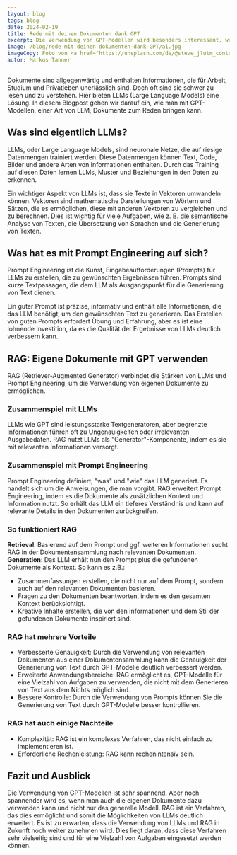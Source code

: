 ```yaml
---
layout: blog
tags: blog
date: 2024-02-19
title: Rede mit deinen Dokumenten dank GPT
excerpt: Die Verwendung von GPT-Modellen wird besonders interessant, wenn man auch eigene Dokumente dazu verwenden kann. In diesem Blogpost erklären wir, wie das geht.
image: /blog/rede-mit-deinen-dokumenten-dank-GPT/ai.jpg
imageCopy: Foto von <a href="https://unsplash.com/de/@steve_j?utm_content=creditCopyText&utm_medium=referral&utm_source=unsplash">Steve Johnson</a> auf <a href="https://unsplash.com/de/fotos/ein-computergeneriertes-bild-des-buchstabens-a-ZPOoDQc8yMw?utm_content=creditCopyText&utm_medium=referral&utm_source=unsplash">Unsplash</a>
autor: Markus Tanner
---
```



Dokumente sind allgegenwärtig und enthalten Informationen, die für Arbeit, Studium und Privatleben unerlässlich sind. Doch oft sind sie schwer zu lesen und zu verstehen. Hier bieten LLMs (Large Language Models) eine Lösung. In diesem Blogpost gehen wir darauf ein, wie man mit GPT-Modellen, einer Art von LLM, Dokumente zum Reden bringen kann.

## Was sind eigentlich LLMs?

LLMs, oder Large Language Models, sind neuronale Netze, die auf riesige Datenmengen trainiert werden. Diese Datenmengen können Text, Code, Bilder und andere Arten von Informationen enthalten. Durch das Training auf diesen Daten lernen LLMs, Muster und Beziehungen in den Daten zu erkennen.

Ein wichtiger Aspekt von LLMs ist, dass sie Texte in Vektoren umwandeln können. Vektoren sind mathematische Darstellungen von Wörtern und Sätzen, die es ermöglichen, diese mit anderen Vektoren zu vergleichen und zu berechnen. Dies ist wichtig für viele Aufgaben, wie z. B. die semantische Analyse von Texten, die Übersetzung von Sprachen und die Generierung von Texten.

## Was hat es mit Prompt Engineering auf sich?

Prompt Engineering ist die Kunst, Eingabeaufforderungen (Prompts) für LLMs zu erstellen, die zu gewünschten Ergebnissen führen. Prompts sind kurze Textpassagen, die dem LLM als Ausgangspunkt für die Generierung von Text dienen.

Ein guter Prompt ist präzise, informativ und enthält alle Informationen, die das LLM benötigt, um den gewünschten Text zu generieren. Das Erstellen von guten Prompts erfordert Übung und Erfahrung, aber es ist eine lohnende Investition, da es die Qualität der Ergebnisse von LLMs deutlich verbessern kann.

## RAG: Eigene Dokumente mit GPT verwenden

RAG (Retriever-Augmented Generator) verbindet die Stärken von LLMs und Prompt Engineering, um die Verwendung von eigenen Dokumente zu ermöglichen.

### Zusammenspiel mit LLMs

LLMs wie GPT sind leistungsstarke Textgeneratoren, aber begrenzte Informationen führen oft zu Ungenauigkeiten oder irrelevanten Ausgabedaten. RAG nutzt LLMs als "Generator"-Komponente, indem es sie mit relevanten Informationen versorgt.

### Zusammenspiel mit Prompt Engineering

Prompt Engineering definiert, "was" und "wie" das LLM generiert. Es handelt sich um die Anweisungen, die man vorgibt. RAG erweitert Prompt Engineering, indem es die Dokumente als zusätzlichen Kontext und Information nutzt. So erhält das LLM ein tieferes Verständnis und kann auf relevante Details in den Dokumenten zurückgreifen.

### So funktioniert RAG

**Retrieval**: Basierend auf dem Prompt und ggf. weiteren Informationen sucht RAG in der Dokumentensammlung nach relevanten Dokumenten.
**Generation**: Das LLM erhält nun den Prompt plus die gefundenen Dokumente als Kontext. So kann es z.B.:

   - Zusammenfassungen erstellen, die nicht nur auf dem Prompt, sondern auch auf den relevanten Dokumenten basieren.
   - Fragen zu den Dokumenten beantworten, indem es den gesamten Kontext berücksichtigt.
   - Kreative Inhalte erstellen, die von den Informationen und dem Stil der gefundenen Dokumente inspiriert sind.

### RAG hat mehrere Vorteile

- Verbesserte Genauigkeit: Durch die Verwendung von relevanten Dokumenten aus einer Dokumentensammlung kann die Genauigkeit der Generierung von Text durch GPT-Modelle deutlich verbessert werden.
- Erweiterte Anwendungsbereiche: RAG ermöglicht es, GPT-Modelle für eine Vielzahl von Aufgaben zu verwenden, die nicht mit dem Generieren von Text aus dem Nichts möglich sind.
- Bessere Kontrolle: Durch die Verwendung von Prompts können Sie die Generierung von Text durch GPT-Modelle besser kontrollieren.

### RAG hat auch einige Nachteile

- Komplexität: RAG ist ein komplexes Verfahren, das nicht einfach zu implementieren ist.
- Erforderliche Rechenleistung: RAG kann rechenintensiv sein.

## Fazit und Ausblick

Die Verwendung von GPT-Modellen ist sehr spannend. Aber noch spannender wird es, wenn man auch die eigenen Dokumente dazu verwenden kann und nicht nur das generelle Modell. RAG ist ein Verfahren, das dies ermöglicht und somit die Möglichkeiten von LLMs deutlich erweitert. Es ist zu erwarten, dass die Verwendung von LLMs und RAG in Zukunft noch weiter zunehmen wird. Dies liegt daran, dass diese Verfahren sehr vielseitig sind und für eine Vielzahl von Aufgaben eingesetzt werden können.
